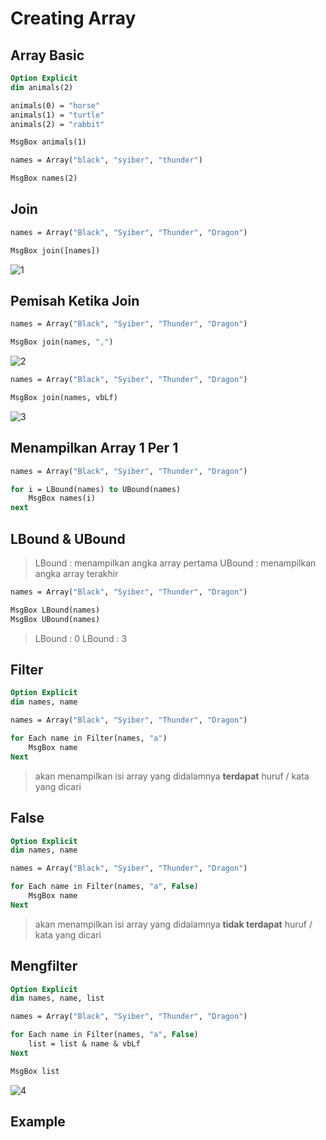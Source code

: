 # Creating Array

## Array Basic

```vb
Option Explicit
dim animals(2)

animals(0) = "horse"
animals(1) = "turtle"
animals(2) = "rabbit"

MsgBox animals(1)
```

```vb
names = Array("black", "syiber", "thunder")

MsgBox names(2)
```

## Join

```vb
names = Array("Black", "Syiber", "Thunder", "Dragon")

MsgBox join([names])
```

![1](../asset/img/44/1.webp)

## Pemisah Ketika Join

```vb
names = Array("Black", "Syiber", "Thunder", "Dragon")

MsgBox join(names, ",")
```

![2](../asset/img/44/2.webp)

```vb
names = Array("Black", "Syiber", "Thunder", "Dragon")

MsgBox join(names, vbLf)
```

![3](../asset/img/44/3.webp)

## Menampilkan Array 1 Per 1

```vb
names = Array("Black", "Syiber", "Thunder", "Dragon")

for i = LBound(names) to UBound(names)
    MsgBox names(i)
next
```

## LBound & UBound

> LBound : menampilkan angka array pertama
> UBound : menampilkan angka array terakhir

```vb
names = Array("Black", "Syiber", "Thunder", "Dragon")

MsgBox LBound(names)
MsgBox UBound(names)
```

> LBound : 0
> LBound : 3

## Filter

```vb
Option Explicit
dim names, name

names = Array("Black", "Syiber", "Thunder", "Dragon")

for Each name in Filter(names, "a")
    MsgBox name
Next
```

> akan menampilkan isi array yang didalamnya **terdapat** huruf / kata yang dicari

## False

```vb
Option Explicit
dim names, name

names = Array("Black", "Syiber", "Thunder", "Dragon")

for Each name in Filter(names, "a", False)
    MsgBox name
Next
```

> akan menampilkan isi array yang didalamnya **tidak terdapat** huruf / kata yang dicari

## Mengfilter

```vb
Option Explicit
dim names, name, list

names = Array("Black", "Syiber", "Thunder", "Dragon")

for Each name in Filter(names, "a", False)
    list = list & name & vbLf
Next

MsgBox list
```

![4](../asset/img/44/4.webp)

## Example
